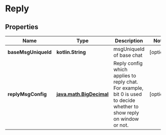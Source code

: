 
# Reply

## Properties
Name | Type | Description | Notes
------------ | ------------- | ------------- | -------------
**baseMsgUniqueId** | **kotlin.String** | msgUniqueId of base chat |  [optional]
**replyMsgConfig** | [**java.math.BigDecimal**](java.math.BigDecimal.md) | Reply config which applies to reply chat. For example, bit 0 is used to decide whether to show reply on window or not. |  [optional]



